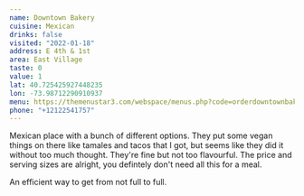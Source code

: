 ```yaml
---
name: Downtown Bakery
cuisine: Mexican
drinks: false
visited: "2022-01-18"
address: E 4th & 1st
area: East Village
taste: 0
value: 1
lat: 40.725425927448235
lon: -73.98712290910937
menu: https://themenustar3.com/webspace/menus.php?code=orderdowntownbakerycocinamexicana.com
phone: "+12122541757"
---
```


Mexican place with a bunch of different options. They put some vegan things on there like tamales and tacos that I got, but seems like they did it without too much thought. They're fine but not too flavourful. The price and serving sizes are alright, you defintely don't need all this for a meal.

An efficient way to get from not full to full.
